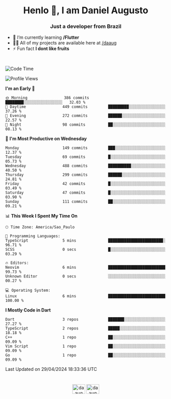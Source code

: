 <h1 align="center">Henlo 👋, I am Daniel Augusto</h1>
<h3 align="center">Just a developer from Brazil</h3>

- 🌱 I’m currently learning **/Flutter**
- 👨‍💻 All of my projects are available here at [/daaug](https://github.com/daaug)
- ⚡ Fun fact **I dont like fruits** 
<h1></h1>

<!--START_SECTION:waka-->
![Code Time](http://img.shields.io/badge/Code%20Time-17%20hrs%2038%20mins-blue)

![Profile Views](http://img.shields.io/badge/Profile%20Views-1-blue)

**I'm an Early 🐤** 

```text
🌞 Morning                386 commits         ████████░░░░░░░░░░░░░░░░░   32.03 % 
🌆 Daytime                449 commits         █████████░░░░░░░░░░░░░░░░   37.26 % 
🌃 Evening                272 commits         ██████░░░░░░░░░░░░░░░░░░░   22.57 % 
🌙 Night                  98 commits          ██░░░░░░░░░░░░░░░░░░░░░░░   08.13 % 
```
📅 **I'm Most Productive on Wednesday** 

```text
Monday                   149 commits         ███░░░░░░░░░░░░░░░░░░░░░░   12.37 % 
Tuesday                  69 commits          █░░░░░░░░░░░░░░░░░░░░░░░░   05.73 % 
Wednesday                488 commits         ██████████░░░░░░░░░░░░░░░   40.50 % 
Thursday                 299 commits         ██████░░░░░░░░░░░░░░░░░░░   24.81 % 
Friday                   42 commits          █░░░░░░░░░░░░░░░░░░░░░░░░   03.49 % 
Saturday                 47 commits          █░░░░░░░░░░░░░░░░░░░░░░░░   03.90 % 
Sunday                   111 commits         ██░░░░░░░░░░░░░░░░░░░░░░░   09.21 % 
```


📊 **This Week I Spent My Time On** 

```text
🕑︎ Time Zone: America/Sao_Paulo

💬 Programming Languages: 
TypeScript               5 mins              ████████████████████████░   96.71 % 
SCSS                     0 secs              █░░░░░░░░░░░░░░░░░░░░░░░░   03.29 % 

🔥 Editors: 
Neovim                   6 mins              █████████████████████████   99.73 % 
Unknown Editor           0 secs              ░░░░░░░░░░░░░░░░░░░░░░░░░   00.27 % 

💻 Operating System: 
Linux                    6 mins              █████████████████████████   100.00 % 
```

**I Mostly Code in Dart** 

```text
Dart                     3 repos             ███████░░░░░░░░░░░░░░░░░░   27.27 % 
TypeScript               2 repos             █████░░░░░░░░░░░░░░░░░░░░   18.18 % 
C++                      1 repo              ██░░░░░░░░░░░░░░░░░░░░░░░   09.09 % 
Vim Script               1 repo              ██░░░░░░░░░░░░░░░░░░░░░░░   09.09 % 
Go                       1 repo              ██░░░░░░░░░░░░░░░░░░░░░░░   09.09 % 
```




 Last Updated on 29/04/2024 18:33:36 UTC
<!--END_SECTION:waka-->

<h1></h1>
<p align="center">
<a href="https://linkedin.com/in/daaug" target="blank"><img align="center" src="https://raw.githubusercontent.com/rahuldkjain/github-profile-readme-generator/master/src/images/icons/Social/linked-in-alt.svg" alt="daaug" height="30" width="40" /></a> 
<a href="https://www.hackerrank.com/daaug" target="blank"><img align="center" src="https://raw.githubusercontent.com/rahuldkjain/github-profile-readme-generator/master/src/images/icons/Social/hackerrank.svg" alt="daaug" height="30" width="40" /></a>
</p>

